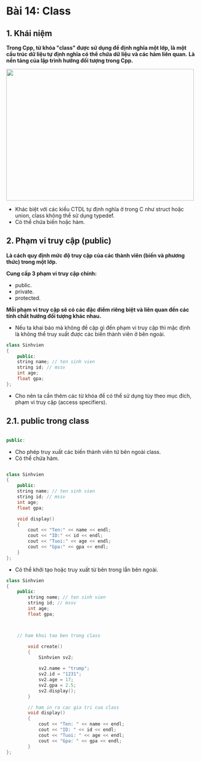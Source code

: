 # Bài 14: Class

## 1. Khái niệm

__Trong Cpp, từ khóa "class" được sử dụng để định nghĩa một lớp, là một cấu trúc dữ liệu tự định nghĩa có thể chứa dữ liệu và các hàm liên quan.__
__Là nền tảng của lập trình hướng đối tượng trong Cpp.__


<img src = "https://www.simplilearn.com/ice9/free_resources_article_thumb/Classes_in_C%2B%2B_Example9.PNG" width = "500" height = "350">

- Khác biệt với các kiểu CTDL tự định nghĩa ở trong C như struct hoặc union, class không thể sử dụng typedef.
- Có thể chứa biến hoặc hàm.


## 2. Phạm vi truy cập (public)

__Là cách quy định mức độ truy cập của các thành viên (biến và phương thức) trong một lớp.__

__Cung cấp 3 phạm vi truy cập chính:__
+ public.
+ private.
+ protected.

__Mỗi phạm vi truy cập sẽ có các đặc điểm riêng biệt và liên quan đến các tính chất hướng đối tượng khác nhau.__

- Nếu ta khai báo mà không đề cập gì đến phạm vi truy cập thì mặc định là không thể truy xuất được các biến thành viên ở bên ngoài.

```cpp
class Sinhvien
{
    public:
    string name; // ten sinh vien
    string id; // mssv
    int age;
    float gpa;
};

```

- Cho nên ta cần thêm các từ khóa để có thể sử dụng tùy theo mục đích, phạm vi truy cập (access specifiers).

## 2.1. public trong class

```cpp

public:

```

- Cho phép truy xuất các biến thành viên từ bên ngoài class.
- Có thể chứa hàm.

```cpp

class Sinhvien
{
    public:
    string name; // ten sinh vien
    string id; // mssv
    int age;
    float gpa;

    void display()
    {   
        cout << "Ten:" << name << endl;
        cout << "ID:" << id << endl;
        cout << "Tuoi:" << age << endl;
        cout << "Gpa:" << gpa << endl;
    }
};
```

- Có thể khởi tạo hoặc truy xuất từ bên trong lẫn bên ngoài.

```cpp
class Sinhvien
{
    public:
        string name; // ten sinh vien
        string id; // mssv
        int age;
        float gpa;



    // ham khoi tao ben trong class

        void create()
        {
            Sinhvien sv2;

            sv2.name = "trump";
            sv2.id = "1231";
            sv2.age = 17;
            sv2.gpa = 2.5;
            sv2.display();
        }

        // ham in ra cac gia tri cua class
        void display()
        {
            cout << "Ten: " << name << endl;
            cout << "ID: " << id << endl;
            cout << "Tuoi: " << age << endl;
            cout << "Gpa: " << gpa << endl;
        }
};

```





